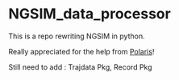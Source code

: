 # NGSIM_data_processor
This is a repo rewriting NGSIM in python.

Really appreciated for the help from [Polaris](https://github.com/lanting52119)!

Still need to add : Trajdata Pkg, Record Pkg
